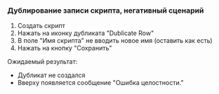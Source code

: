 ### Дублирование записи скрипта, негативный сценарий

1. Создать скрипт
2. Нажать на иконку дубликата "Dublicate Row"
3. В поле "Имя скрипта" не вводить новое имя (оставить как есть)
4. Нажать на кнопку "Сохранить"

Ожидаемый результат:
- Дубликат не создался
- Вверху появляется сообщение "Ошибка целостности."
